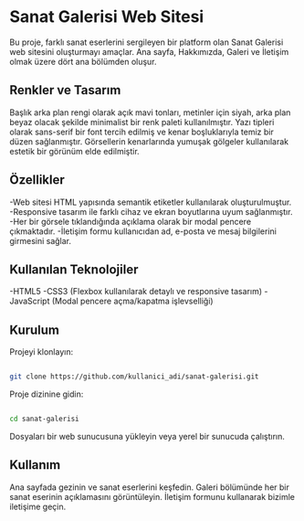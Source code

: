 # Sanat Galerisi Web Sitesi
Bu proje, farklı sanat eserlerini sergileyen bir platform olan Sanat Galerisi web sitesini oluşturmayı amaçlar. Ana sayfa, Hakkımızda, Galeri ve İletişim olmak üzere dört ana bölümden oluşur.

## Renkler ve Tasarım
Başlık arka plan rengi olarak açık mavi tonları, metinler için siyah, arka plan beyaz olacak şekilde minimalist bir renk paleti kullanılmıştır. Yazı tipleri olarak sans-serif bir font tercih edilmiş ve kenar boşluklarıyla temiz bir düzen sağlanmıştır. Görsellerin kenarlarında yumuşak gölgeler kullanılarak estetik bir görünüm elde edilmiştir.

## Özellikler
-Web sitesi HTML yapısında semantik etiketler kullanılarak oluşturulmuştur.
-Responsive tasarım ile farklı cihaz ve ekran boyutlarına uyum sağlanmıştır.
-Her bir görsele tıklandığında açıklama olarak bir modal pencere çıkmaktadır.
-İletişim formu kullanıcıdan ad, e-posta ve mesaj bilgilerini girmesini sağlar.

## Kullanılan Teknolojiler
-HTML5
-CSS3 (Flexbox kullanılarak detaylı ve responsive tasarım)
-JavaScript (Modal pencere açma/kapatma işlevselliği)

## Kurulum
Projeyi klonlayın:
 ```bash

git clone https://github.com/kullanici_adi/sanat-galerisi.git
 ```
Proje dizinine gidin:

 ```bash

cd sanat-galerisi
 ```
Dosyaları bir web sunucusuna yükleyin veya yerel bir sunucuda çalıştırın.

## Kullanım
Ana sayfada gezinin ve sanat eserlerini keşfedin.
Galeri bölümünde her bir sanat eserinin açıklamasını görüntüleyin.
İletişim formunu kullanarak bizimle iletişime geçin.
